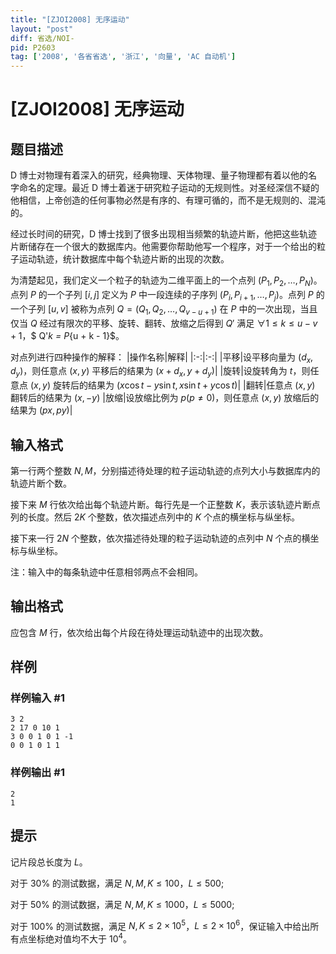 ```yaml
---
title: "[ZJOI2008] 无序运动"
layout: "post"
diff: 省选/NOI-
pid: P2603
tag: ['2008', '各省省选', '浙江', '向量', 'AC 自动机']
---
```

# [ZJOI2008] 无序运动
## 题目描述

D 博士对物理有着深入的研究，经典物理、天体物理、量子物理都有着以他的名字命名的定理。最近 D 博士着迷于研究粒子运动的无规则性。对圣经深信不疑的他相信，上帝创造的任何事物必然是有序的、有理可循的，而不是无规则的、混沌的。

经过长时间的研究，D 博士找到了很多出现相当频繁的轨迹片断，他把这些轨迹片断储存在一个很大的数据库内。他需要你帮助他写一个程序，对于一个给出的粒子运动轨迹，统计数据库中每个轨迹片断的出现的次数。

为清楚起见，我们定义一个粒子的轨迹为二维平面上的一个点列 $(P_1, P_2, \dots, P_N)$。点列 $P$ 的一个子列 $[i, j]$ 定义为 $P$ 中一段连续的子序列 $(P_i, P_{i + 1}, \dots, P_j)$。点列 $P$ 的一个子列 $[u, v]$ 被称为点列 $Q = (Q_1, Q_2, \dots, Q_{v - u + 1})$ 在 $P$ 中的一次出现，当且仅当 $Q$ 经过有限次的平移、旋转、翻转、放缩之后得到 $Q'$ 满足 $\forall 1 \le k \le u - v + 1$，$ Q'_k = P_{u + k - 1}$。

对点列进行四种操作的解释：
|操作名称|解释|
|:-:|:-:|
|平移|设平移向量为 $(d_x, d_y)$，则任意点 $(x, y)$ 平移后的结果为 $(x + d_x, y + d_y)$|
|旋转|设旋转角为 $t$，则任意点 $(x, y)$ 旋转后的结果为 $(x \cos t - y \sin t, x \sin t + y \cos t)$|
|翻转|任意点 $(x, y)$ 翻转后的结果为 $(x, -y)$
|放缩|设放缩比例为 $p(p \ne 0)$，则任意点 $(x, y)$ 放缩后的结果为 $(px, py)$|
## 输入格式

第一行两个整数 $N, M$，分别描述待处理的粒子运动轨迹的点列大小与数据库内的轨迹片断个数。

接下来 $M$ 行依次给出每个轨迹片断。每行先是一个正整数 $K$，表示该轨迹片断点列的长度。然后 $2K$ 个整数，依次描述点列中的 $K$ 个点的横坐标与纵坐标。

接下来一行 $2N$ 个整数，依次描述待处理的粒子运动轨迹的点列中 $N$ 个点的横坐标与纵坐标。

注：输入中的每条轨迹中任意相邻两点不会相同。
## 输出格式

应包含 $M$ 行，依次给出每个片段在待处理运动轨迹中的出现次数。
## 样例

### 样例输入 #1
```
3 2
2 17 0 10 1
3 0 0 1 0 1 -1
0 0 1 0 1 1

```
### 样例输出 #1
```
2
1

```
## 提示

记片段总长度为 $L$。

对于 $30\%$ 的测试数据，满足 $N, M, K \le 100$，$L \le 500$;

对于 $50\%$ 的测试数据，满足 $N, M, K \le 1000$，$L \le 5000$;

对于 $100\%$ 的测试数据，满足 $N, K \le 2 \times 10 ^ 5$，$L \le 2 \times 10 ^ 6$，保证输入中给出所有点坐标绝对值均不大于 $10 ^ 4$。
